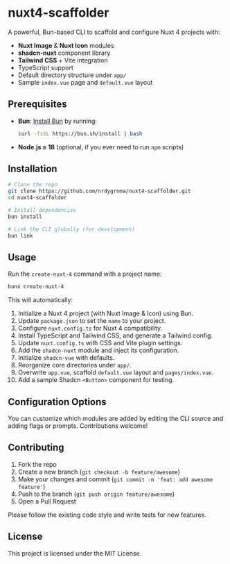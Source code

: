 # nuxt4-scaffolder

A powerful, Bun-based CLI to scaffold and configure Nuxt 4 projects with:

- **Nuxt Image** & **Nuxt Icon** modules
- **shadcn-nuxt** component library
- **Tailwind CSS** + Vite integration
- TypeScript support
- Default directory structure under `app/`
- Sample `index.vue` page and `default.vue` layout

## Prerequisites

- **Bun**: [Install Bun](https://bun.sh/) by running:
  ```bash
  curl -fsSL https://bun.sh/install | bash
  ```
- **Node.js ≥ 18** (optional, if you ever need to run `npm` scripts)

## Installation

```bash
# Clone the repo
git clone https://github.com/nrdygrnma/nuxt4-scaffolder.git
cd nuxt4-scaffolder

# Install dependencies
bun install

# Link the CLI globally (for development)
bun link
```

## Usage

Run the `create-nuxt-4` command with a project name:

```bash
bunx create-nuxt-4
```

This will automatically:

1. Initialize a Nuxt 4 project (with Nuxt Image & Icon) using Bun.
2. Update `package.json` to set the `name` to your project.
3. Configure `nuxt.config.ts` for Nuxt 4 compatibility.
4. Install TypeScript and Tailwind CSS, and generate a Tailwind config.
5. Update `nuxt.config.ts` with CSS and Vite plugin settings.
6. Add the `shadcn-nuxt` module and inject its configuration.
7. Initialize `shadcn-vue` with defaults.
8. Reorganize core directories under `app/`.
9. Overwrite `app.vue`, scaffold `default.vue` layout and `pages/index.vue`.
10. Add a sample Shadcn `<Button>` component for testing.

## Configuration Options

You can customize which modules are added by editing the CLI source and adding flags or prompts. Contributions welcome!

## Contributing

1. Fork the repo
2. Create a new branch (`git checkout -b feature/awesome`)
3. Make your changes and commit (`git commit -m 'feat: add awesome feature'`)
4. Push to the branch (`git push origin feature/awesome`)
5. Open a Pull Request

Please follow the existing code style and write tests for new features.

## License

This project is licensed under the MIT License.  
